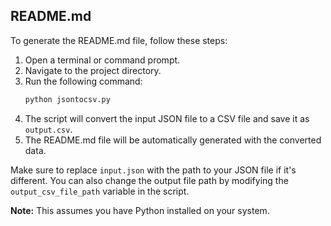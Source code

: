 ## README.md

To generate the README.md file, follow these steps:

1. Open a terminal or command prompt.
2. Navigate to the project directory.
3. Run the following command:
   ```bash
   python jsontocsv.py
   ```
4. The script will convert the input JSON file to a CSV file and save it as `output.csv`.
5. The README.md file will be automatically generated with the converted data.

Make sure to replace `input.json` with the path to your JSON file if it's different.
You can also change the output file path by modifying the `output_csv_file_path` variable in the script.

**Note:** This assumes you have Python installed on your system.
